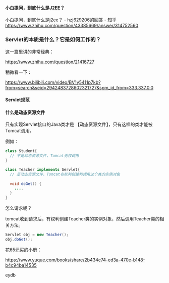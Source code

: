#### 小白提问，到底什么是J2EE？

小白提问，到底什么是j2ee？ - hzj629206的回答 - 知乎 https://www.zhihu.com/question/43385669/answer/314752560



### Servlet的本质是什么？它是如何工作的？

这一篇里讲的非常经典：

https://www.zhihu.com/question/21416727



稍微看一下：

https://www.bilibili.com/video/BV1y5411p7kb?from=search&seid=2942483728602321727&spm_id_from=333.337.0.0

#### Servlet规范

#### 什么是动态资源文件

只有实现Servlet接口的Java类才是 【动态资源文件】，只有这样的类才能被Tomcat调用。

例如：

```java
class Student{
  // 不是动态资源文件，Tomcat无权调用
}

class Teacher implements Servlet{
  // 是动态资源文件，Tomcat有权利创建和调用这个类的实例对象
  
  void doGet() {
    ....
  }
}
```

怎么请求呢？

tomcat收到请求后，有权利创建Teacher类的实例对象，然后调用Teacher类的相关方法。

```java
Servlet obj = new Teacher();
obj.doGet();
```



花65元买的小册：

https://www.yuque.com/books/share/2b434c74-ed3a-470e-b148-b4c94ba14535

eydb

